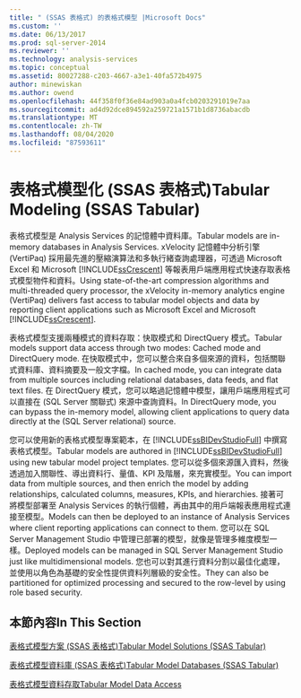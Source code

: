 ```yaml
---
title: " (SSAS 表格式) 的表格式模型 |Microsoft Docs"
ms.custom: ''
ms.date: 06/13/2017
ms.prod: sql-server-2014
ms.reviewer: ''
ms.technology: analysis-services
ms.topic: conceptual
ms.assetid: 80027288-c203-4667-a3e1-40fa572b4975
author: minewiskan
ms.author: owend
ms.openlocfilehash: 44f358f0f36e84ad903a0a4fcb0203291019e7aa
ms.sourcegitcommit: ad4d92dce894592a259721a1571b1d8736abacdb
ms.translationtype: MT
ms.contentlocale: zh-TW
ms.lasthandoff: 08/04/2020
ms.locfileid: "87593611"
---
```

# <a name="tabular-modeling-ssas-tabular"></a><span data-ttu-id="8889c-102">表格式模型化 (SSAS 表格式)</span><span class="sxs-lookup"><span data-stu-id="8889c-102">Tabular Modeling (SSAS Tabular)</span></span>
  <span data-ttu-id="8889c-103">表格式模型是 Analysis Services 的記憶體中資料庫。</span><span class="sxs-lookup"><span data-stu-id="8889c-103">Tabular models are in-memory databases in Analysis Services.</span></span> <span data-ttu-id="8889c-104">xVelocity 記憶體中分析引擎 (VertiPaq) 採用最先進的壓縮演算法和多執行緒查詢處理器，可透過 Microsoft Excel 和 Microsoft [!INCLUDE[ssCrescent](../../includes/sscrescent-md.md)] 等報表用戶端應用程式快速存取表格式模型物件和資料。</span><span class="sxs-lookup"><span data-stu-id="8889c-104">Using state-of-the-art compression algorithms and multi-threaded query processor, the xVelocity in-memory analytics engine (VertiPaq) delivers fast access to tabular model objects and data by reporting client applications such as Microsoft Excel and Microsoft [!INCLUDE[ssCrescent](../../includes/sscrescent-md.md)].</span></span>  
  
 <span data-ttu-id="8889c-105">表格式模型支援兩種模式的資料存取：快取模式和 DirectQuery 模式。</span><span class="sxs-lookup"><span data-stu-id="8889c-105">Tabular models support data access through two modes: Cached mode and DirectQuery mode.</span></span> <span data-ttu-id="8889c-106">在快取模式中，您可以整合來自多個來源的資料，包括關聯式資料庫、資料摘要及一般文字檔。</span><span class="sxs-lookup"><span data-stu-id="8889c-106">In cached mode, you can integrate data from multiple sources including relational databases, data feeds, and flat text files.</span></span> <span data-ttu-id="8889c-107">在 DirectQuery 模式，您可以略過記憶體中模型，讓用戶端應用程式可以直接在 (SQL Server 關聯式) 來源中查詢資料。</span><span class="sxs-lookup"><span data-stu-id="8889c-107">In DirectQuery mode, you can bypass the in-memory model, allowing client applications to query data directly at the (SQL Server relational) source.</span></span>  
  
 <span data-ttu-id="8889c-108">您可以使用新的表格式模型專案範本，在 [!INCLUDE[ssBIDevStudioFull](../../includes/ssbidevstudiofull-md.md)] 中撰寫表格式模型。</span><span class="sxs-lookup"><span data-stu-id="8889c-108">Tabular models are authored in [!INCLUDE[ssBIDevStudioFull](../../includes/ssbidevstudiofull-md.md)] using new tabular model project templates.</span></span> <span data-ttu-id="8889c-109">您可以從多個來源匯入資料，然後透過加入關聯性、導出資料行、量值、KPI 及階層，來充實模型。</span><span class="sxs-lookup"><span data-stu-id="8889c-109">You can import data from multiple sources, and then enrich the model by adding relationships, calculated columns, measures, KPIs, and hierarchies.</span></span> <span data-ttu-id="8889c-110">接著可將模型部署至 Analysis Services 的執行個體，再由其中的用戶端報表應用程式連接至模型。</span><span class="sxs-lookup"><span data-stu-id="8889c-110">Models can then be deployed to an instance of Analysis Services where client reporting applications can connect to them.</span></span> <span data-ttu-id="8889c-111">您可以在 SQL Server Management Studio 中管理已部署的模型，就像是管理多維度模型一樣。</span><span class="sxs-lookup"><span data-stu-id="8889c-111">Deployed models can be managed in SQL Server Management Studio just like multidimensional models.</span></span> <span data-ttu-id="8889c-112">您也可以對其進行資料分割以最佳化處理，並使用以角色為基礎的安全性提供資料列層級的安全性。</span><span class="sxs-lookup"><span data-stu-id="8889c-112">They can also be partitioned for optimized processing and secured to the row-level by using role based security.</span></span>  
  
## <a name="in-this-section"></a><span data-ttu-id="8889c-113">本節內容</span><span class="sxs-lookup"><span data-stu-id="8889c-113">In This Section</span></span>  
 [<span data-ttu-id="8889c-114">表格式模型方案 &#40;SSAS 表格式&#41;</span><span class="sxs-lookup"><span data-stu-id="8889c-114">Tabular Model Solutions &#40;SSAS Tabular&#41;</span></span>](../tabular-model-solutions-ssas-tabular.md)  
  
 [<span data-ttu-id="8889c-115">表格式模型資料庫 &#40;SSAS 表格式&#41;</span><span class="sxs-lookup"><span data-stu-id="8889c-115">Tabular Model Databases &#40;SSAS Tabular&#41;</span></span>](tabular-model-databases-ssas-tabular.md)  
  
 [<span data-ttu-id="8889c-116">表格式模型資料存取</span><span class="sxs-lookup"><span data-stu-id="8889c-116">Tabular Model Data Access</span></span>](tabular-model-data-access.md)  
  
  

